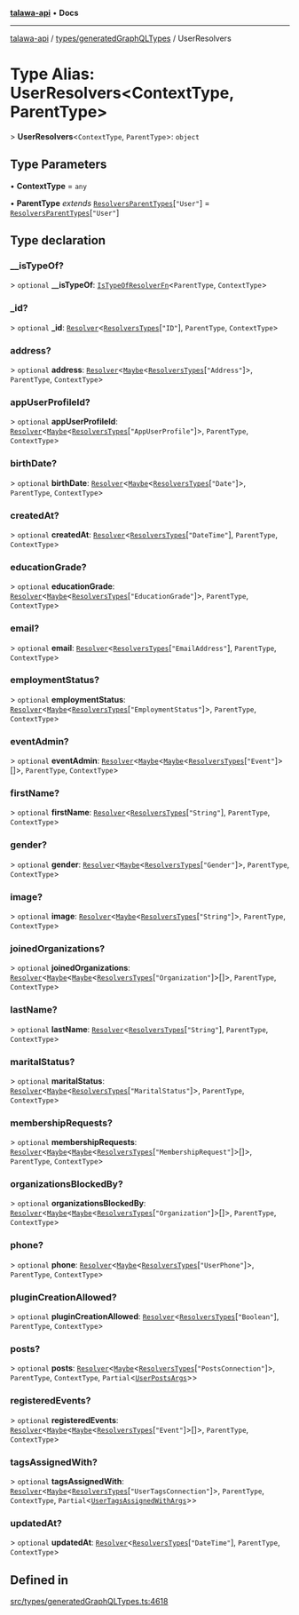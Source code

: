 [**talawa-api**](../../../README.md) • **Docs**

***

[talawa-api](../../../modules.md) / [types/generatedGraphQLTypes](../README.md) / UserResolvers

# Type Alias: UserResolvers\<ContextType, ParentType\>

\> **UserResolvers**\<`ContextType`, `ParentType`\>: `object`

## Type Parameters

• **ContextType** = `any`

• **ParentType** *extends* [`ResolversParentTypes`](ResolversParentTypes.md)\[`"User"`\] = [`ResolversParentTypes`](ResolversParentTypes.md)\[`"User"`\]

## Type declaration

### \_\_isTypeOf?

\> `optional` **\_\_isTypeOf**: [`IsTypeOfResolverFn`](IsTypeOfResolverFn.md)\<`ParentType`, `ContextType`\>

### \_id?

\> `optional` **\_id**: [`Resolver`](Resolver.md)\<[`ResolversTypes`](ResolversTypes.md)\[`"ID"`\], `ParentType`, `ContextType`\>

### address?

\> `optional` **address**: [`Resolver`](Resolver.md)\<[`Maybe`](Maybe.md)\<[`ResolversTypes`](ResolversTypes.md)\[`"Address"`\]\>, `ParentType`, `ContextType`\>

### appUserProfileId?

\> `optional` **appUserProfileId**: [`Resolver`](Resolver.md)\<[`Maybe`](Maybe.md)\<[`ResolversTypes`](ResolversTypes.md)\[`"AppUserProfile"`\]\>, `ParentType`, `ContextType`\>

### birthDate?

\> `optional` **birthDate**: [`Resolver`](Resolver.md)\<[`Maybe`](Maybe.md)\<[`ResolversTypes`](ResolversTypes.md)\[`"Date"`\]\>, `ParentType`, `ContextType`\>

### createdAt?

\> `optional` **createdAt**: [`Resolver`](Resolver.md)\<[`ResolversTypes`](ResolversTypes.md)\[`"DateTime"`\], `ParentType`, `ContextType`\>

### educationGrade?

\> `optional` **educationGrade**: [`Resolver`](Resolver.md)\<[`Maybe`](Maybe.md)\<[`ResolversTypes`](ResolversTypes.md)\[`"EducationGrade"`\]\>, `ParentType`, `ContextType`\>

### email?

\> `optional` **email**: [`Resolver`](Resolver.md)\<[`ResolversTypes`](ResolversTypes.md)\[`"EmailAddress"`\], `ParentType`, `ContextType`\>

### employmentStatus?

\> `optional` **employmentStatus**: [`Resolver`](Resolver.md)\<[`Maybe`](Maybe.md)\<[`ResolversTypes`](ResolversTypes.md)\[`"EmploymentStatus"`\]\>, `ParentType`, `ContextType`\>

### eventAdmin?

\> `optional` **eventAdmin**: [`Resolver`](Resolver.md)\<[`Maybe`](Maybe.md)\<[`Maybe`](Maybe.md)\<[`ResolversTypes`](ResolversTypes.md)\[`"Event"`\]\>[]\>, `ParentType`, `ContextType`\>

### firstName?

\> `optional` **firstName**: [`Resolver`](Resolver.md)\<[`ResolversTypes`](ResolversTypes.md)\[`"String"`\], `ParentType`, `ContextType`\>

### gender?

\> `optional` **gender**: [`Resolver`](Resolver.md)\<[`Maybe`](Maybe.md)\<[`ResolversTypes`](ResolversTypes.md)\[`"Gender"`\]\>, `ParentType`, `ContextType`\>

### image?

\> `optional` **image**: [`Resolver`](Resolver.md)\<[`Maybe`](Maybe.md)\<[`ResolversTypes`](ResolversTypes.md)\[`"String"`\]\>, `ParentType`, `ContextType`\>

### joinedOrganizations?

\> `optional` **joinedOrganizations**: [`Resolver`](Resolver.md)\<[`Maybe`](Maybe.md)\<[`Maybe`](Maybe.md)\<[`ResolversTypes`](ResolversTypes.md)\[`"Organization"`\]\>[]\>, `ParentType`, `ContextType`\>

### lastName?

\> `optional` **lastName**: [`Resolver`](Resolver.md)\<[`ResolversTypes`](ResolversTypes.md)\[`"String"`\], `ParentType`, `ContextType`\>

### maritalStatus?

\> `optional` **maritalStatus**: [`Resolver`](Resolver.md)\<[`Maybe`](Maybe.md)\<[`ResolversTypes`](ResolversTypes.md)\[`"MaritalStatus"`\]\>, `ParentType`, `ContextType`\>

### membershipRequests?

\> `optional` **membershipRequests**: [`Resolver`](Resolver.md)\<[`Maybe`](Maybe.md)\<[`Maybe`](Maybe.md)\<[`ResolversTypes`](ResolversTypes.md)\[`"MembershipRequest"`\]\>[]\>, `ParentType`, `ContextType`\>

### organizationsBlockedBy?

\> `optional` **organizationsBlockedBy**: [`Resolver`](Resolver.md)\<[`Maybe`](Maybe.md)\<[`Maybe`](Maybe.md)\<[`ResolversTypes`](ResolversTypes.md)\[`"Organization"`\]\>[]\>, `ParentType`, `ContextType`\>

### phone?

\> `optional` **phone**: [`Resolver`](Resolver.md)\<[`Maybe`](Maybe.md)\<[`ResolversTypes`](ResolversTypes.md)\[`"UserPhone"`\]\>, `ParentType`, `ContextType`\>

### pluginCreationAllowed?

\> `optional` **pluginCreationAllowed**: [`Resolver`](Resolver.md)\<[`ResolversTypes`](ResolversTypes.md)\[`"Boolean"`\], `ParentType`, `ContextType`\>

### posts?

\> `optional` **posts**: [`Resolver`](Resolver.md)\<[`Maybe`](Maybe.md)\<[`ResolversTypes`](ResolversTypes.md)\[`"PostsConnection"`\]\>, `ParentType`, `ContextType`, `Partial`\<[`UserPostsArgs`](UserPostsArgs.md)\>\>

### registeredEvents?

\> `optional` **registeredEvents**: [`Resolver`](Resolver.md)\<[`Maybe`](Maybe.md)\<[`Maybe`](Maybe.md)\<[`ResolversTypes`](ResolversTypes.md)\[`"Event"`\]\>[]\>, `ParentType`, `ContextType`\>

### tagsAssignedWith?

\> `optional` **tagsAssignedWith**: [`Resolver`](Resolver.md)\<[`Maybe`](Maybe.md)\<[`ResolversTypes`](ResolversTypes.md)\[`"UserTagsConnection"`\]\>, `ParentType`, `ContextType`, `Partial`\<[`UserTagsAssignedWithArgs`](UserTagsAssignedWithArgs.md)\>\>

### updatedAt?

\> `optional` **updatedAt**: [`Resolver`](Resolver.md)\<[`ResolversTypes`](ResolversTypes.md)\[`"DateTime"`\], `ParentType`, `ContextType`\>

## Defined in

[src/types/generatedGraphQLTypes.ts:4618](https://github.com/PalisadoesFoundation/talawa-api/blob/7fc9f13527dc6ead651f268e58527dcc279b95bc/src/types/generatedGraphQLTypes.ts#L4618)
